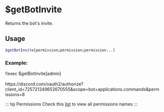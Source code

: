 # $getBotInvite

Returns the bot's invite.

## Usage

```bash
$getBotInvite[permission;permission;permission...]
```

### Example:
<discord-messages>
          <discord-message :bot="false" role-color="#ffcc9a" author="Member">
        !!exec $getBotInvite[admin]<br><br>
          </discord-message>
          <discord-message :bot="true" role-color="#0099ff" author="Custom Command" avatar="https://media.discordapp.net/avatars/725721249652670555/781224f90c3b841ba5b40678e032f74a.webp">
        https://discord.com/oauth2/authorize?client_id=725721249652670555&#38;scope=bot+applications.commands&#38;permissions=8
        </discord-message>
</discord-messages>

::: tip Permissions
Check this [list](../CodeReferences/ref.permissions_list.md) to view all permissions names
:::
